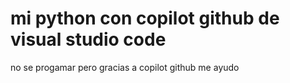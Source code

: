 # mi python con copilot github de visual studio code
 no se progamar pero gracias a copilot github me ayudo
